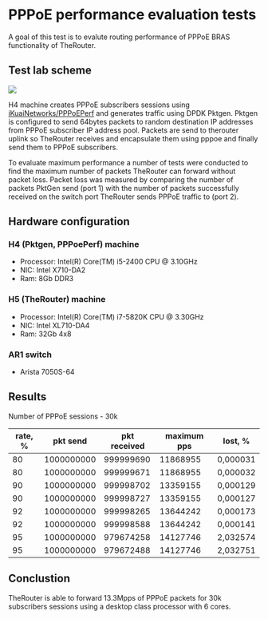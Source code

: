 # PPPoE performance evaluation tests

A goal of this test is to evalute routing performance of PPPoE BRAS functionality of TheRouter.

## Test lab scheme
<img src="http://therouter.net/images/tests/pppoe_tests/perf_tests/pppoe_perf_lab2.png">

H4 machine creates PPPoE subscribers sessions using <a href="https://github.com/iKuaiNetworks/PPPoEPerf">
iKuaiNetworks/PPPoEPerf</a> and generates traffic using DPDK Pktgen. Pktgen is configured to send 64bytes
packets to random destination IP addresses from PPPoE subscriber IP address pool. Packets are send to therouter
uplink so TheRouter receives and encapsulate them using pppoe and finally send them to PPPoE subscribers.

To evaluate maximum performance a number of tests were conducted to find the maximum number of packets
TheRouter can forward without packet loss. Packet loss was measured by comparing the number
of packets PktGen send (port 1) with the number of packets successfully received on the switch port
TheRouter sends PPPoE traffic to (port 2).

## Hardware configuration

### H4 (Pktgen, PPPoePerf) machine
 * Processor: Intel(R) Core(TM) i5-2400 CPU @ 3.10GHz
 * NIC: Intel X710-DA2
 * Ram: 8Gb DDR3
		
### H5 (TheRouter) machine
 * Processor: Intel(R) Core(TM) i7-5820K CPU @ 3.30GHz
 * NIC: Intel XL710-DA4
 * Ram: 32Gb 4x8

### AR1 switch
 * Arista 7050S-64

## Results

Number of PPPoE sessions - 30k

| rate, % | pkt send | pkt received | maximum pps | lost, % |
| -- | -- | -- | -- | -- |
| 80 | 1000000000 | 999999690 | 11868955 | 0,000031 |
| 80 | 1000000000 | 999999671 | 11868955 | 0,000032 |
| 90 | 1000000000 | 999998702 | 13359155 | 0,000129 |
| 90 | 1000000000 | 999998727 | 13359155 | 0,000127 |
| 92 | 1000000000 | 999998265 | 13644242 | 0,000173 |
| 92 | 1000000000 | 999998588 | 13644242 | 0,000141 |
| 95 | 1000000000 | 979674258 | 14127746 | 2,032574 |
| 95 | 1000000000 | 979672488 | 14127746 | 2,032751 |

## Conclustion
TheRouter is able to forward 13.3Mpps of PPPoE packets for 30k 
subscribers sessions using a desktop class processor with 6 cores.
